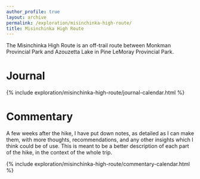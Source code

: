 ```yaml
---
author_profile: true
layout: archive
permalink: /exploration/misinchinka-high-route/
title: Misinchinka High Route
---
```

The Misinchinka High Route is an off-trail route between Monkman Provincial Park and Azouzetta Lake in Pine LeMoray Provincial Park.

# Journal

{% include exploration/misinchinka-high-route/journal-calendar.html %}

# Commentary

A few weeks after the hike, I have put down notes, as detailed as I can make them, with more thoughts, recommendations, and any other insights which I think could be of use. This is meant to be a better description of each part of the hike, in the context of the whole trip.

{% include exploration/misinchinka-high-route/commentary-calendar.html %}
